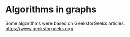 # Algorithms in graphs

Some algorithms were based on GeeksforGeeks articles: https://www.geeksforgeeks.org/
